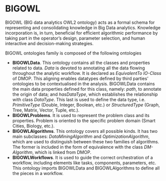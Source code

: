 
# BIGOWL

BIGOWL (BIG data analytics OWL2 ontology) acts as a formal schema for representing and consolidating knowledge in Big Data analytics. Knowledge incorporation is, in turn, beneficial for efficient algorithmic performance by taking part in the operator’s design, parameter selection, and human interactive and decision-making strategies.

BIGOWL ontologies family is composed of the following ontologies

 - **BIGOWLData**. This ontology contains all the classes and properties related to data. _Data_ is devoted to annotating all the data flowing throughout the analytic workflow. It is declared as _EquivalentTo IO-Class_ of DMOP. This aligning enables datatypes defined by third parties’ ontologies to be contextualised in the analysis.  BIGOWLData contains the main data properties defined for this class, namely: _path_, to annotate the origin of data; and _hasDataType_, which establishes the relationship with class _DataType_. This last is used to define the data type, i.e. _PrimitiveType_ (Double, Integer, Boolean, etc.) or _StructuredType_ (Graph, Tree, Matrix, Vector, Tuple, etc.).
 - **BIGOWLProblems**. It is used to represent the problem class and its properties. Problem is oriented to the specific problem domain (Smart Cities, Biology, etc.).
 - **BIGOWLAlgorithms**. This ontology covers all possible kinds. It has two main subclasses: _DataMiningAlgorithm_ and _OptimizationAlgorithm_, which are used to distinguish between these two families of algorithms. The former is included in the form of equivalence with the class _DM-Algorithm_, which is linked from DMOP.
 - **BIGOWLWorkflows**. It is used to guide the correct orchestration of a workflow, including elements like tasks, components, parameters, etc. This ontology imports BIGOWLData and BIGOWLAlgorithms to define all the pieces in a workflow.
